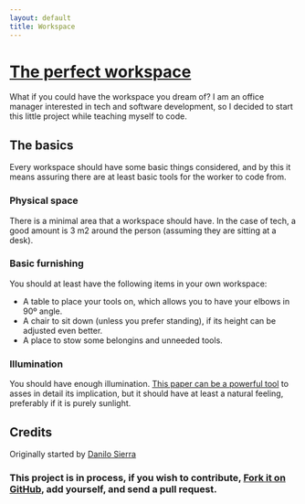 ```yaml
---
layout: default
title: Workspace
---
```


# [The perfect workspace](http://danilosierrac.github.io/workspace/)

What if you could have the workspace you dream of? I am an office manager interested in tech and software development, so I decided to start this little project while teaching myself to code.

## The basics

Every workspace should have some basic things considered, and by this it means assuring there are at least basic tools for the worker to code from.

### Physical space

There is a minimal area that a workspace should have. In the case of tech, a good amount is 3 m2 around the person (assuming they are sitting at a desk).


### Basic furnishing

You should at least have the following items in your own workspace:

* A table to place your tools on, which allows you to have your elbows in 90º angle.
* A chair to sit down (unless you prefer standing), if its height can be adjusted even better.
* A place to stow some belongins and unneeded tools.

### Illumination

You should have enough illumination. [This paper can be a powerful tool](http://www.oshr.nc.gov/Support/Safety/handbook/Illumination%20Final.pdf) to asses in detail its implication, but it should have at least a natural feeling, preferably if it is purely sunlight.

## Credits

Originally started by [Danilo Sierra](http://danilosierra.com/)

### This project is in process, if you wish to contribute, [Fork it on GitHub](https://github.com/danilosierrac/workspace), add yourself, and send a pull request.
